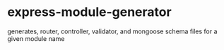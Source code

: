 # express-module-generator
generates, router, controller, validator, and mongoose schema files for a given module name

